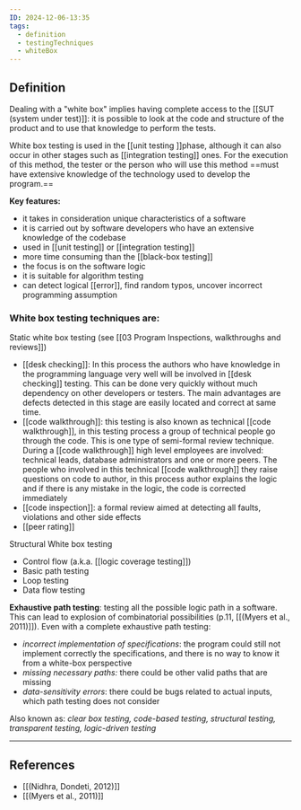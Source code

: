 ```yaml
---
ID: 2024-12-06-13:35
tags:
  - definition
  - testingTechniques
  - whiteBox
---
```

## Definition

Dealing with a "white box" implies having complete access to the [[SUT (system under test)]]: it is possible to look at the code and structure of the product and to use that knowledge to perform the tests.

White box testing is used in the [[unit testing ]]phase, although it can also occur in other stages such as [[integration testing]] ones. For the execution of this method, the tester or the person who will use this method ==must have extensive knowledge of the technology used to develop the program.==

**Key features:**
- it takes in consideration unique characteristics of a software
- it is carried out by software developers who have an extensive knowledge of the codebase
- used in [[unit testing]] or [[integration testing]]
- more time consuming than the [[black-box testing]]
- the focus is on the software logic
- it is suitable for algorithm testing
- can detect logical [[error]], find random typos, uncover incorrect programming assumption

### White box testing techniques are:

Static white box testing (see [[03 Program Inspections, walkthroughs and reviews]])
- [[desk checking]]: In this process the authors who have knowledge in the programming language very well will be involved in [[desk checking]] testing. This can be done very quickly without much dependency on other developers or testers. The main advantages are defects detected in this stage are easily located and correct at same time. 
- [[code walkthrough]]: this testing is also known as technical [[code walkthrough]], in this testing process a group of technical people go through the code. This is one type of semi-formal review technique. During a [[code walkthrough]] high level employees are involved: technical leads, database administrators and one or more peers. The people who involved in this technical [[code walkthrough]] they raise questions on code to author, in this process author explains the logic and if there is any mistake in the logic, the code is corrected immediately
- [[code inspection]]: a formal review aimed at detecting all faults, violations and other side effects
- [[peer rating]]

Structural White box testing
- Control flow (a.k.a. [[logic coverage testing]])
- Basic path testing
- Loop testing
- Data flow testing 

**Exhaustive path testing**: testing all the possible logic path in a software. This can lead to explosion of combinatorial possibilities (p.11, [[(Myers et al., 2011)]]). Even with a complete exhaustive path testing:
- *incorrect implementation of specifications*: the program could still not implement correctly the specifications, and there is no way to know it from a white-box perspective
- *missing necessary paths:* there could be other valid paths that are missing
- *data-sensitivity errors*: there could be bugs related to actual inputs, which path testing does not consider

Also known as: *clear box testing, code-based testing, structural testing, transparent testing, logic-driven testing*

---
## References
- [[(Nidhra, Dondeti, 2012)]]
- [[(Myers et al., 2011)]]